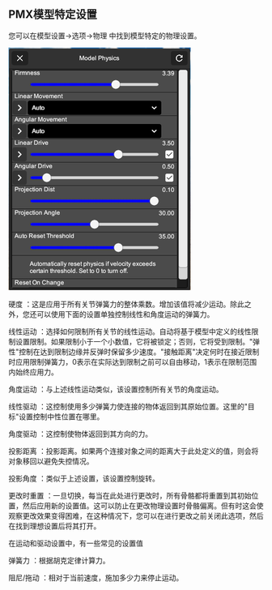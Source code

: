 ## PMX模型特定设置
您可以在模型设置->选项->物理 中找到模型特定的物理设置。

![模型物理](/images/model-physics.png)

硬度
：这是应用于所有关节弹簧力的整体乘数。增加该值将减少运动。除此之外，您还可以使用下面的设置单独控制线性和角度运动的弹簧力。

线性运动
：选择如何限制所有关节的线性运动。自动将基于模型中定义的线性限制设置限制。如果限制小于一个小数值，它将被锁定；否则，它将受到限制。"弹性"控制在达到限制边缘并反弹时保留多少速度。"接触距离"决定何时在接近限制时应用限制弹簧力，0表示在实际达到限制之前可以自由移动，1表示在限制范围内始终应用力。

角度运动
：与上述线性运动类似，该设置控制所有关节的角度运动。

线性驱动
：这控制使用多少弹簧力使连接的物体返回到其原始位置。这里的"目标"设置控制中性位置在哪里。

角度驱动
：这控制使物体返回到其方向的力。

投影距离
：投影距离。如果两个连接对象之间的距离大于此处定义的值，则会将对象移回以避免失控情况。

投影角度
：类似于上述设置，该设置控制旋转。

更改时重置
：一旦切换，每当在此处进行更改时，所有骨骼都将重置到其初始位置，然后应用新的设置值。这可以防止在更改物理设置时骨骼偏离。但有时这会使观察更改效果变得困难，在这种情况下，您可以在进行更改之前关闭此选项，然后在找到理想设置后将其打开。

在运动和驱动设置中，有一些常见的设置值

弹簧力
：根据胡克定律计算力。

阻尼/拖动
：相对于当前速度，施加多少力来停止运动。